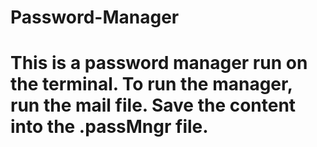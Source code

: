 # Password-Manager
# This is a password manager run on the terminal. To run the manager, run the mail file. Save the content into the .passMngr file.
